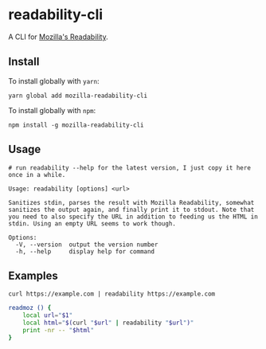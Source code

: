# readability-cli

A CLI for [Mozilla's Readability][1].

## Install

To install globally with `yarn`:

`yarn global add mozilla-readability-cli`

To install globally with `npm`:

`npm install -g mozilla-readability-cli`

## Usage

```
# run readability --help for the latest version, I just copy it here once in a while.

Usage: readability [options] <url>

Sanitizes stdin, parses the result with Mozilla Readability, somewhat sanitizes the output again, and finally print it to stdout. Note that you need to also specify the URL in addition to feeding us the HTML in stdin. Using an empty URL seems to work though.

Options:
  -V, --version  output the version number
  -h, --help     display help for command
```


## Examples

`curl https://example.com | readability https://example.com `

```zsh
readmoz () {
    local url="$1"
    local html="$(curl "$url" | readability "$url")"
    print -nr -- "$html"
}
```

[1]: //github.com/mozilla/readability
